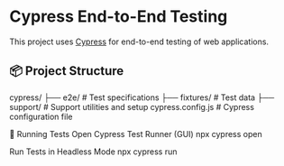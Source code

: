 # Cypress End-to-End Testing

This project uses [Cypress](https://www.cypress.io/) for end-to-end testing of web applications.

## 📦 Project Structure

cypress/
├── e2e/ # Test specifications
├── fixtures/ # Test data
├── support/ # Support utilities and setup
cypress.config.js # Cypress configuration file

🚀 Running Tests
Open Cypress Test Runner (GUI)
npx cypress open

Run Tests in Headless Mode
npx cypress run
